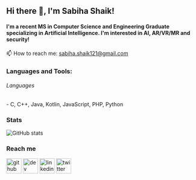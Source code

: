 ## Hi there 👋, I'm Sabiha Shaik!
#### I'm a recent MS in Computer Science and Engineering Graduate specializing in Artificial Intelligence. I'm interested in AI, AR/VR/MR and security!

📫 How to reach me: sabiha.shaik121@gmail.com 


<h3 align="left">Languages and Tools:</h3>
<h6> Languages </h6>
 - C, C++, Java, Kotlin, JavaScript, PHP, Python


### Stats

![GitHub stats](https://github-readme-stats.vercel.app/api?username=sabihashaik&count_private=true)  
 
### Reach me
[<img src='https://cdn.jsdelivr.net/npm/simple-icons@3.0.1/icons/github.svg' alt='github' height='40'>](https://github.com/Sabihashaik)  [<img src='https://cdn.jsdelivr.net/npm/simple-icons@3.0.1/icons/hashnode.svg' alt='dev' height='40'>](https://sabiha.hashnode.dev/)  [<img src='https://cdn.jsdelivr.net/npm/simple-icons@3.0.1/icons/linkedin.svg' alt='linkedin' height='40'>](https://www.linkedin.com/in/sabiha-shaik/)  [<img src='https://cdn.jsdelivr.net/npm/simple-icons@3.0.1/icons/twitter.svg' alt='twitter' height='40'>](https://twitter.com/sabiha_shaik_)  
 
